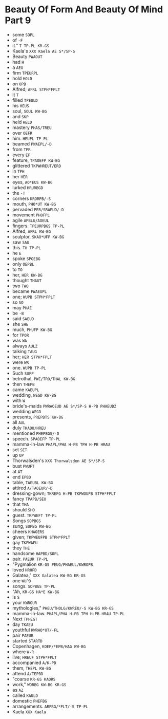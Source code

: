 # Beauty Of Form And Beauty Of Mind Part 9

* some `SOPL`
* of `-F`
* it." `T TP-PL KR-GS`
* Kaela's `XXX Kaela AE S*/SP-S`
* Beauty `PWAOUT`
* had `H`
* a `AEU`
* firm `TPEURPL`
* hold `HOLD`
* on `OPB`
* Alfred; `AFRL STPH*FPLT`
* it `T`
* filled `TPEULD`
* his `HEUS`
* soul, `SOUL KW-BG`
* and `SKP`
* held `HELD`
* mastery `PHAS/TREU`
* over `OEFR`
* him. `HEUPL TP-PL`
* beamed `PWAEPL/-D`
* from `TPR`
* every `EF`
* feature, `TPAOEFP KW-BG`
* glittered `TKPWHREUT/ERD`
* in `TPH`
* her `HER`
* eyes, `AO*EUS KW-BG`
* lurked `HRURBGD`
* the `-T`
* corners `KRORPB/-S`
* mouth, `PHO*UT KW-BG`
* pervaded `PER/SRAEUD/-D`
* movement `PHOFPL`
* agile `APBLG/AOEUL`
* fingers. `TPEURPBGS TP-PL`
* Alfred, `AFRL KW-BG`
* sculptor, `SKAO*UFP KW-BG`
* saw `SAU`
* this. `TH TP-PL`
* he `E`
* spoke `SPOEBG`
* only `OEPBL`
* to `TO`
* her, `HER KW-BG`
* thought `THAUT`
* two `TWO`
* became `PWAEUPL`
* one; `WUPB STPH*FPLT`
* so `SO`
* may `PHAE`
* be `-B`
* said `SAEUD`
* she `SHE`
* much, `PHUFP KW-BG`
* for `TPOR`
* was `WA`
* always `AULZ`
* talking `TAUG`
* her; `HER STPH*FPLT`
* were `WR`
* one. `WUPB TP-PL`
* Such `SUFP`
* betrothal, `PWE/TRO/THAL KW-BG`
* then `THEPB`
* came `KAEUPL`
* wedding, `WEGD KW-BG`
* with `W`
* bride's-maids `PWRAOEUD AE S*/SP-S H-PB PHAEUDZ`
* wedding `WEGD`
* presents, `PREPBTS KW-BG`
* all `AUL`
* duly `TKAOU/HREU`
* mentioned `PHEPBGS/-D`
* speech. `SPAOEFP TP-PL`
* mamma-in-law `PHAPL/PHA H-PB TPH H-PB HRAU`
* set `SET`
* up `UP`
* Thorwalsden's `XXX Thorwalsden AE S*/SP-S`
* bust `PWUFT`
* at `AT`
* end `EPBD`
* table, `TAEUBL KW-BG`
* attired `A/TAOEUR/-D`
* dressing-gown; `TKREFG H-PB TKPWOUPB STPH*FPLT`
* fancy `TPAPB/SEU`
* that `THA`
* should `SHO`
* guest. `TKPWEFT TP-PL`
* Songs `SOPBGS`
* sung, `SUPBG KW-BG`
* cheers `KHAOERS`
* given; `TKPWEUFPB STPH*FPLT`
* gay `TKPWAEU`
* they `THE`
* handsome `HAPBD/SOPL`
* pair. `PAEUR TP-PL`
* "Pygmalion `KR-GS PEUG/PHAEUL/KWROPB`
* loved `HROFD`
* Galatea," `XXX Galatea KW-BG KR-GS`
* one `WUPB`
* songs. `SOPBGS TP-PL`
* "Ah, `KR-GS HA*E KW-BG`
* is `S`
* your `KWROUR`
* mythologies," `PHEU/THOLG/KWREU/-S KW-BG KR-GS`
* mamma-in-law. `PHAPL/PHA H-PB TPH H-PB HRAU TP-PL`
* Next `TPHEGT`
* day `TKAEU`
* youthful `KWRAO*UT/-FL`
* pair `PAEUR`
* started `STARTD`
* Copenhagen, `KOEP/*EPB/HAG KW-BG`
* where `W-R`
* live; `HREUF STPH*FPLT`
* accompanied `A/K-PD`
* them, `THEPL KW-BG`
* attend `A/TEPBD`
* "coarse `KR-GS KAORS`
* work," `WORBG KW-BG KR-GS`
* as `AZ`
* called `KAULD`
* domestic `PHEFBG`
* arrangements. `ARPBG/*PLT/-S TP-PL`
* Kaela `XXX Kaela`
